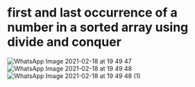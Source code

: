 # first and last occurrence of a number in a sorted array using divide and conquer
![WhatsApp Image 2021-02-18 at 19 49 47](https://user-images.githubusercontent.com/57346307/108370422-a6edf800-7222-11eb-8e54-bde3491982c4.jpeg)
![WhatsApp Image 2021-02-18 at 19 49 48](https://user-images.githubusercontent.com/57346307/108370426-a7868e80-7222-11eb-85da-c36ba2425342.jpeg)
![WhatsApp Image 2021-02-18 at 19 49 48 (1)](https://user-images.githubusercontent.com/57346307/108370428-a8b7bb80-7222-11eb-8569-f1fc0e55b861.jpeg)
